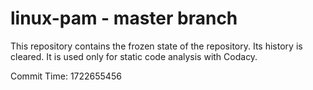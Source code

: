 # linux-pam - master branch

This repository contains the frozen state of the repository.
Its history is cleared. It is used only for static code
analysis with Codacy.

Commit Time: 1722655456